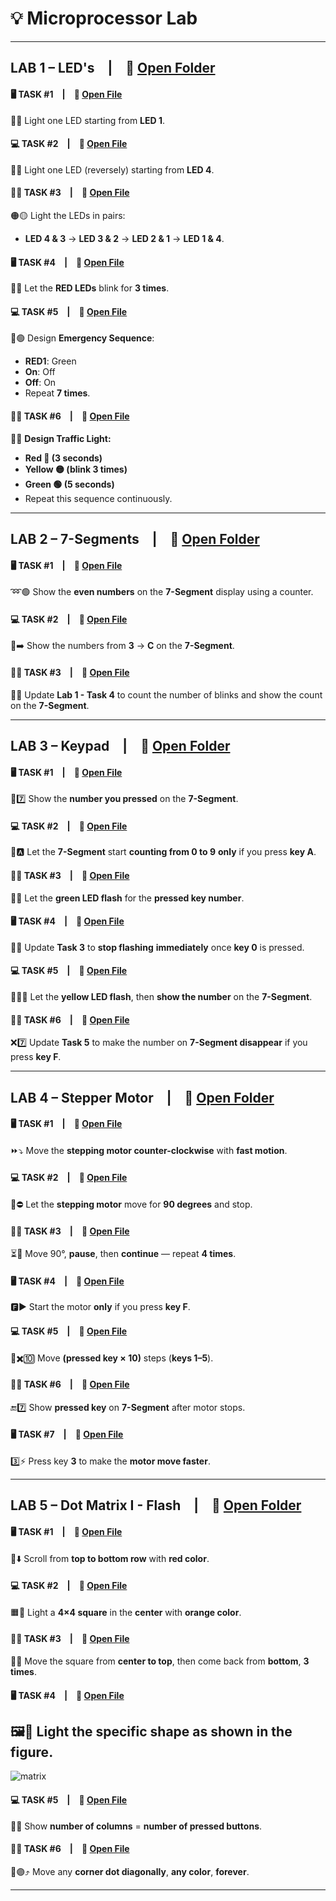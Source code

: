 # 💡 Microprocessor Lab

---

## LAB 1 – LED's  |  📁 [Open Folder](LAB%201/)
#### 🖥️ TASK #1  |  📄 [Open File](LAB%201/TASK%201)  
🔴🔹 Light one LED starting from **LED 1**.

#### 💻 TASK #2  |  📄 [Open File](LAB%201/TASK%202)  
🔴🔄 Light one LED (reversely) starting from **LED 4**.

#### 👨‍💻 TASK #3  |  📄 [Open File](LAB%201/TASK%203)  
🟠🟡 Light the LEDs in pairs:  
- **LED 4 & 3** → **LED 3 & 2** → **LED 2 & 1** → **LED 1 & 4**.

#### 🖥️ TASK #4  |  📄 [Open File](LAB%201/TASK%204)  
🔴💡 Let the **RED LEDs** blink for **3 times**.

#### 💻 TASK #5  |  📄 [Open File](LAB%201/TASK%205)  
🚨🟢 Design **Emergency Sequence**:  
- **RED1**: Green  
- **On**: Off  
- **Off**: On  
- Repeat **7 times**.

#### 👨‍💻 TASK #6  |  📄 [Open File](LAB%201/TASK%206)  
🚦🔁 **Design Traffic Light:**  
   - **Red 🔴 (3 seconds)**  
   - **Yellow 🟡 (blink 3 times)**  
   - **Green 🟢 (5 seconds)**  
   - Repeat this sequence continuously.

---

## LAB 2 – 7-Segments  |  📁 [Open Folder](LAB%202/)
#### 🖥️ TASK #1  |  📄 [Open File](LAB%202/TASK%201)  
➿🟢 Show the **even numbers** on the **7-Segment** display using a counter.

#### 💻 TASK #2  |  📄 [Open File](LAB%202/TASK%202)  
🔢➡️ Show the numbers from **3** → **C** on the **7-Segment**.

#### 👨‍💻 TASK #3  |  📄 [Open File](LAB%202/TASK%203)  
🔁💡 Update **Lab 1 - Task 4** to count the number of blinks and show the count on the **7-Segment**.

---

## LAB 3 – Keypad  |  📁 [Open Folder](LAB%203/)
#### 🖥️ TASK #1  |  📄 [Open File](LAB%203/TASK%201)  
🔘7️⃣ Show the **number you pressed** on the **7-Segment**.

#### 💻 TASK #2  |  📄 [Open File](LAB%203/TASK%202)  
🔢🅰️ Let the **7-Segment** start **counting from 0 to 9** **only** if you press **key A**.

#### 👨‍💻 TASK #3  |  📄 [Open File](LAB%203/TASK%203)  
💚💡 Let the **green LED flash** for the **pressed key number**.

#### 🖥️ TASK #4  |  📄 [Open File](LAB%203/TASK%204)  
🛑💚 Update **Task 3** to **stop flashing** **immediately** once **key 0** is pressed.

#### 💻 TASK #5  |  📄 [Open File](LAB%203/TASK%205)  
💛💡🔢 Let the **yellow LED flash**, then **show the number** on the **7-Segment**.

#### 👨‍💻 TASK #6  |  📄 [Open File](LAB%203/TASK%206)  
❌7️⃣ Update **Task 5** to make the number on **7-Segment disappear** if you press **key F**.

---

## LAB 4 – Stepper Motor  |  📁 [Open Folder](LAB%204/)
#### 🖥️ TASK #1  |  📄 [Open File](LAB%204/TASK%201)  
⏩⤵️ Move the **stepping motor counter-clockwise** with **fast motion**.

#### 💻 TASK #2  |  📄 [Open File](LAB%204/TASK%202)  
🔄⛔ Let the **stepping motor** move for **90 degrees** and stop.

#### 👨‍💻 TASK #3  |  📄 [Open File](LAB%204/TASK%203)  
⏳🔁 Move 90°, **pause**, then **continue** — repeat **4 times**.

#### 🖥️ TASK #4  |  📄 [Open File](LAB%204/TASK%204)  
🅵▶️ Start the motor **only** if you press **key F**.

#### 💻 TASK #5  |  📄 [Open File](LAB%204/TASK%205)  
🔢✖️🔟 Move **(pressed key × 10)** steps (**keys 1–5**).

#### 👨‍💻 TASK #6  |  📄 [Open File](LAB%204/TASK%206)  
🔚7️⃣ Show **pressed key** on **7-Segment** after motor stops.

#### 🖥️ TASK #7  |  📄 [Open File](LAB%204/TASK%207)  
3️⃣⚡️ Press key **3** to make the **motor move faster**.

---

## LAB 5 – Dot Matrix I - Flash  |  📁 [Open Folder](LAB%205/)
#### 🖥️ TASK #1  |  📄 [Open File](LAB%205/TASK%201)  
🔴⬇️ Scroll from **top to bottom row** with **red color**.

#### 💻 TASK #2  |  📄 [Open File](LAB%205/TASK%202)  
🟧🔲 Light a **4×4 square** in the **center** with **orange color**.

#### 👨‍💻 TASK #3  |  📄 [Open File](LAB%205/TASK%203)  
🔄🔳 Move the square from **center to top**, then come back from **bottom**, **3 times**.

#### 🖥️ TASK #4  |  📄 [Open File](LAB%205/TASK%204)  
🖼️🔆 Light the **specific shape** as shown in the **figure**.
--
![matrix](https://github.com/user-attachments/assets/f5915473-36cf-48a8-adc9-ea6f0611ce37)


#### 💻 TASK #5  |  📄 [Open File](LAB%205/TASK%205)  
🔘🔢 Show **number of columns** = **number of pressed buttons**.

#### 👨‍💻 TASK #6  |  📄 [Open File](LAB%205/TASK%206)  
📍🟣⤴️ Move any **corner dot diagonally**, **any color**, **forever**.

---









